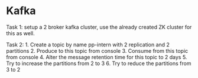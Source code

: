 
# Kafka 

Task 1:
        setup a 2 broker kafka cluster, use the already created ZK cluster for this as well.

Task 2:
    1. Create a topic by name pp-intern with 2 replication and 2 partitions
    2. Produce to this topic from console
    3. Consume from this topic from console
    4. Alter the message retention time for this topic to 2 days
    5. Try to increase the partitions from 2 to 3
    6. Try to reduce the partitions from 3 to 2
